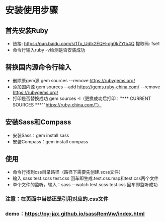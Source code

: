 # 安装使用步骤
## 首先安装Ruby
* 链接: https://pan.baidu.com/s/1To_UdIk2EQH-dg0kZYtb4Q 提取码: fse1
* 命令行输入ruby -v检测是否安装成功
## 替换国内源命令行输入
* 删除原gem源 gem sources --remove https://rubygems.org/
* 添加国内源 gem sources --add https://gems.ruby-china.com/ --remove https://rubygems.org/
* 打印是否替换成功 gem sources -l（更换成功后打印："*** CURRENT SOURCES ***""https://ruby-china.com/"）
## 安装Sass和Compass
* 安装Sass：gem install sass
* 安装Compass：gem install compass
## 使用
* 命令行找到css目录路径（路径下需要先创建.scss文件）
* 输入 sass test.scss  test.css 回车即生成.test.css.map和test.css两个文件
* 单个文件的监听，输入：sass  --watch  test.scss:test.css 回车即监听成功
### 注意：在页面中当然还是引用对应的.css文件
### demo：https://py-jax.github.io/sassRemVw/index.html